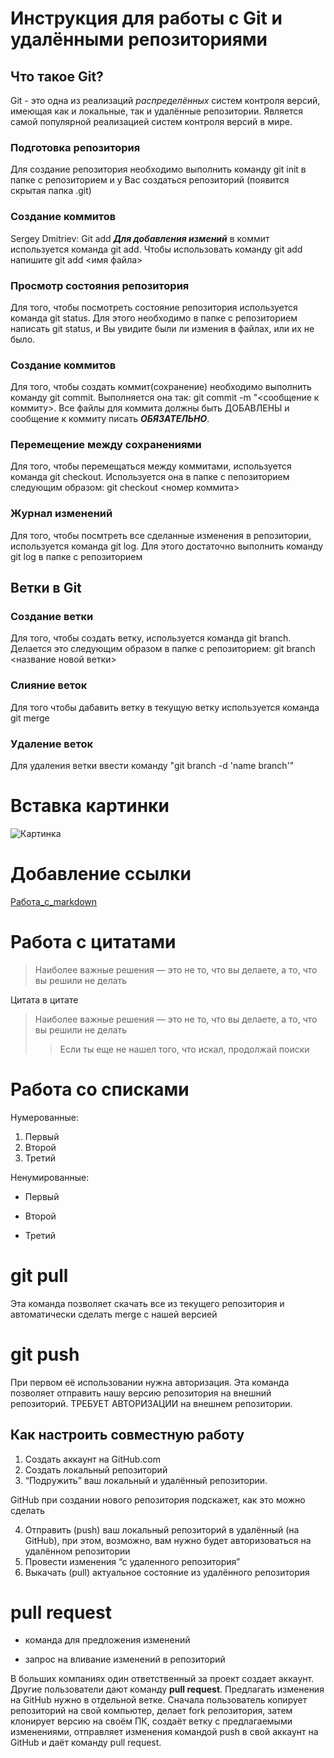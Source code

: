 # Инструкция для работы с Git и удалёнными репозиториями

## Что такое Git?
Git - это одна из реализаций *распределённых* систем контроля версий, имеющая как и локальные, так и удалённые репозитории. Является самой популярной реализацией систем контроля версий в мире.
### **Подготовка репозитория**
Для создание репозитория необходимо выполнить команду git init в папке с репозиторием и у Вас создаться репозиторий (появится скрытая папка .git)

### **Создание коммитов**

Sergey Dmitriev: Git add
***Для добавления измений*** в коммит используется команда git add. Чтобы использовать команду git add напишите git add <имя файла>

### **Просмотр состояния репозитория**
Для того, чтобы посмотреть состояние репозитория используется команда git status. Для этого необходимо в папке с репозиторием написать git status, и Вы увидите были ли измения в файлах, или их не было.

### **Создание коммитов**
Для того, чтобы создать коммит(сохранение) необходимо выполнить команду git commit. Выполняется она так: git commit -m "<сообщение к коммиту>. Все файлы для коммита должны быть ДОБАВЛЕНЫ и сообщение к коммиту писать ***ОБЯЗАТЕЛЬНО***.

### **Перемещение между сохранениями**
Для того, чтобы перемещаться между коммитами, используется команда git checkout. Используется она в папке с пепозиторием следующим образом: git checkout <номер коммита>

### **Журнал изменений**
Для того, чтобы посмтреть все сделанные изменения в репозитории, используется команда git log. Для этого достаточно выполнить команду git log в папке с репозиторием

## Ветки в Git

### Создание ветки

Для того, чтобы создать ветку, используется команда git branch. Делается это следующим образом в папке с репозиторием: git branch <название новой ветки>

### Слияние веток

Для того чтобы дабавить ветку в текущую ветку используется команда git merge <name branch>

### Удаление веток
Для удаления ветки ввести команду "git branch -d 'name branch'"

# Вставка картинки

![Картинка](https://funart.pro/uploads/posts/2021-04/1618115509_52-p-yenotiki-milie-zhivotnie-krasivo-foto-53.jpg)

# Добавление ссылки
[Работа_с_markdown](https://lifehacker.ru/chto-takoe-markdown/)

# Работа с цитатами
>Наиболее важные решения — это не то, что вы делаете, а то, что вы решили не делать

Цитата в цитате

>Наиболее важные решения — это не то, что вы делаете, а то, что вы решили не делать
>>Если ты еще не нашел того, что искал, продолжай поиски

# Работа со списками

Нумерованные:
1. Первый
2. Второй
3. Третий

Ненумированные:
* Первый
+ Второй
- Третий

# git pull
Эта команда позволяет скачать все из текущего репозитория и автоматически сделать merge с нашей версией

# git push
При первом её использовании нужна авторизация.
Эта команда позволяет отправить нашу версию репозитория на внешний репозиторий. ТРЕБУЕТ АВТОРИЗАЦИИ на внешнем репозитории.

## Как настроить совместную работу

1. Создать аккаунт на GitHub.com
2. Создать локальный репозиторий
3. “Подружить” ваш локальный и удалённый репозитории.

GitHub при создании нового репозитория подскажет, как это можно сделать

4. Отправить (push) ваш локальный репозиторий в удалённый (на GitHub), при этом, возможно, вам нужно будет авторизоваться на удалённом репозитории
5. Провести изменения “с удаленного репозитория”
6. Выкачать (pull) актуальное состояние из удалённого репозитория

# pull request

- команда для предложения изменений

- запрос на вливание изменений в репозиторий

В больших компаниях один ответственный за проект создает аккаунт. Другие пользователи дают команду **pull request**. Предлагать изменения на GitHub нужно в отдельной ветке.
Сначала пользователь копирует репозиторий на свой компьютер, делает fork репозитория, затем клонирует версию на своём ПК, создаёт ветку с предлагаемыми изменениями, отправляет изменения командой push в свой аккаунт на GitHub и даёт команду pull request.

